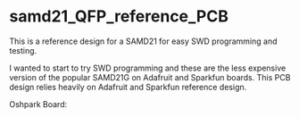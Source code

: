 # samd21_QFP_reference_PCB

This is a reference design for a SAMD21 for easy SWD programming and testing.

I wanted to start to try SWD programming and these are the less expensive version of the popular SAMD21G on Adafruit and Sparkfun boards.
This PCB design relies heavily on Adafruit and Sparkfun reference design.

Oshpark Board: [](https://oshpark.com/shared_projects/EjZP7lWQ)

